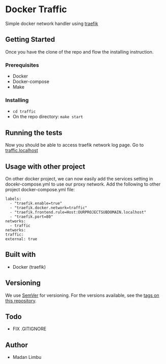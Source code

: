 # Docker Traffic

Simple docker network handler using [traefik](https://docs.traefik.io/)

## Getting Started

Once you have the clone of the repo and flow the installing instruction.

### Prerequisites
- Docker
- Docker-compose
- Make

### Installing

- ```cd traffic```
- On the repo directory: ```make start```

## Running the tests

Now you should be able to access traefik network log page. Go to [traffic.localhost](https://traffic.localhost)

## Usage with other project

On other docker project, we can now easily add the services setting in docekr-compose.yml to use our proxy network. Add the following to other project docker-compose.yml file:
```
labels:
  - "traefik.enable=true"
  - "traefik.docker.network=traffic"
  - "traefik.frontend.rule=Host:OURPROJECTSUBDOMAIN.localhost"
  - "traefik.port=80"
networks:
  - traffic
networks:
traffic:
external: true
```

## Built with

- Docker (traefik)

## Versioning

We use [SemVer](https://semver.org/) for versioning. For the versions available, see the [tags on this repository](https://github.com/madan95/dockerTemple/tags).

## Todo

- FIX .GITIGNORE

## Author
- Madan Limbu
